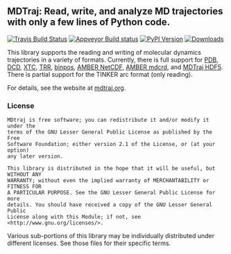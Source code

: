 ## MDTraj: Read, write, and analyze MD trajectories with only a few lines of Python code.

[![Travis Build Status](https://travis-ci.org/rmcgibbo/mdtraj.png?branch=master)](https://travis-ci.org/rmcgibbo/mdtraj)
[![Appveyor Build status](https://ci.appveyor.com/api/projects/status/01vpwbceulj4jix3)](https://ci.appveyor.com/project/rmcgibbo/mdtraj)
[![PyPI Version](https://badge.fury.io/py/mdtraj.png)](https://pypi.python.org/pypi/mdtraj)
[![Downloads](https://pypip.in/d/mdtraj/badge.png)](https://pypi.python.org/pypi/mdtraj)

This library supports the reading and writing of molecular dynamics trajectories in a variety of formats. Currently, there is full support for [PDB](http://deposit.rcsb.org/adit/docs/pdb_atom_format.html), [DCD](https://www-s.ks.uiuc.edu/Research/vmd/plugins/molfile/dcdplugin.html),
[XTC](http://manual.gromacs.org/online/xtc.html), [TRR](http://www.gromacs.org/Documentation/File_Formats/.trr_File),
[binpos](https://www-s.ks.uiuc.edu/Research/vmd/plugins/molfile/binposplugin.html), [AMBER NetCDF](http://ambermd.org/netcdf/nctraj.html),
[AMBER mdcrd](http://ambermd.org/formats.html), and [MDTraj HDF5](https://github.com/rmcgibbo/mdtraj/wiki/HDF5-Trajectory-Format).
There is partial support for the TINKER arc format (only reading).

For details, see the website at [mdtraj.org](http://mdtraj.org).

### License

```
MDtraj is free software; you can redistribute it and/or modify it under the
terms of the GNU Lesser General Public License as published by the Free
Software Foundation; either version 2.1 of the License, or (at your option)
any later version.

This library is distributed in the hope that it will be useful, but WITHOUT ANY
WARRANTY; without even the implied warranty of MERCHANTABILITY or FITNESS FOR
A PARTICULAR PURPOSE. See the GNU Lesser General Public License for more
details. You should have received a copy of the GNU Lesser General Public
License along with this Module; if not, see <http://www.gnu.org/licenses/>.
```

Various sub-portions of this library may be individually distributed under
different licenses. See those files for their specific terms.
